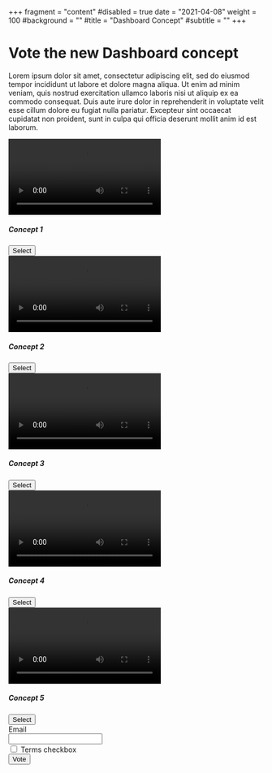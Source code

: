+++
fragment = "content"
#disabled = true
date = "2021-04-08"
weight = 100
#background = ""
#title = "Dashboard Concept"
#subtitle = ""
+++

# Vote the new Dashboard concept

Lorem ipsum dolor sit amet, consectetur adipiscing elit, sed do eiusmod tempor incididunt ut labore et dolore magna
aliqua. Ut enim ad minim veniam, quis nostrud exercitation ullamco laboris nisi ut aliquip ex ea commodo consequat. Duis
aute irure dolor in reprehenderit in voluptate velit esse cillum dolore eu fugiat nulla pariatur. Excepteur sint
occaecat cupidatat non proident, sunt in culpa qui officia deserunt mollit anim id est laborum.

<script defer src="https://cdn.jsdelivr.net/npm/bootstrap@5.0.0-beta3/dist/js/bootstrap.bundle.min.js" integrity="sha384-JEW9xMcG8R+pH31jmWH6WWP0WintQrMb4s7ZOdauHnUtxwoG2vI5DkLtS3qm9Ekf" crossorigin="anonymous"></script>
<script defer src="./script.js"></script>
<html lang="en">
  <body>
    <div class="row my-4">
      <div name="video" class="col-lg-4 col-xs-12 col-md-6 p-2">
        <div class="card text-center">
          <video controls="true" class="embed-responsive-item card-img-top">
            <source src="https://drive.google.com/uc?export=download&id=1xrV-_KO04MILXq9_n3LyimfI1TiNdg6g" type="video/mp4">
          </video>
          <div class="card-body">
            <h5 class="card-title">Concept 1</h5>
            <button id="concept_1" class="btn btn-primary" value="1">Select</a>
          </div>
        </div>
      </div>
      <div name="video" class="col-lg-4 col-xs-12 col-md-6 p-2">
        <div class="card text-center">
          <video controls="true" class="embed-responsive-item card-img-top">
            <source src="./videos/videoprova.mp4" type="video/mp4">
          </video>
          <div class="card-body">
            <h5 class="card-title">Concept 2</h5>
            <button id="concept_2" class="btn btn-primary" value="2">Select</a>
          </div>
        </div>
      </div>
      <div name="video" class="col-lg-4 col-xs-12 col-md-6 p-2">
        <div class="card text-center">
          <video controls="true" class="embed-responsive-item card-img-top">
            <source src="./videos/videoprova.mp4" type="video/mp4">
          </video>
          <div class="card-body">
            <h5 class="card-title">Concept 3</h5>
            <button id="concept_3" class="btn btn-primary" value="3">Select</a>
          </div>
        </div>
      </div>
      <div name="video" class="col-lg-4 col-xs-12 col-md-6 p-2">
        <div class="card text-center">
          <video controls="true" class="embed-responsive-item card-img-top">
            <source src="./videos/videoprova.mp4" type="video/mp4">
          </video>
          <div class="card-body">
            <h5 class="card-title">Concept 4</h5>
            <button id="concept_4" class="btn btn-primary" value="4">Select</a>
          </div>
        </div>
      </div>
      <div name="video" class="col-lg-4 col-xs-12 col-md-6 p-2">
        <div class="card text-center">
          <video controls="true" class="embed-responsive-item card-img-top">
            <source src="./videos/videoprova.mp4" type="video/mp4">
          </video>
          <div class="card-body">
            <h5 class="card-title">Concept 5</h5>
            <button id="concept_5" class="btn btn-primary" value="5">Select</a>
          </div>
        </div>
      </div>
      <div class="col-lg-4 col-xs-12 col-md-6 p-2">
        <form class="col-lg-12 rounded px-3 pt-3 border bg-white" style="min-height:100% !important">
          <div class="row mb-3">
            <label for="inputEmail3" class="col-sm-2 col-form-label">Email</label>
            <div class="col-10">
              <input type="email" class="form-control form-control flex-fill" id="email" required>
            </div>
          </div>
          <div class="row mb-3">
            <div class="col-sm-10 offset-sm-2">
              <div class="form-check">
                <input class="form-check-input" type="checkbox" id="terms" required>
                <label class="form-check-label" for="gridCheck1">
                  Terms checkbox
                </label>
              </div>
            </div>
          </div>
          <div class="row mb-3">
            <div class="col text-center">
              <button id="vote" type="button" class="btn btn-primary">Vote</button>
            </div>
          </div>
          <div id="result" class="row mt-3 px-3 collapse">
          </div>
        </form>
      </div>
    </div>
  </body>
</html>